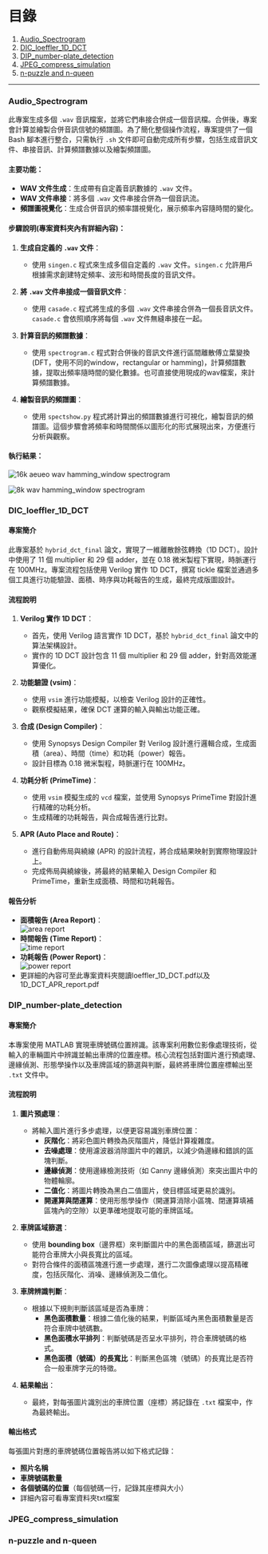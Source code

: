 # 目錄

1. [Audio_Spectrogram](#audio_spectrogram)
2. [DIC_loeffler_1D_DCT](#dic_loeffler_1d_dct)
3. [DIP_number-plate_detection](#dip_number-plate_detection)
4. [JPEG_compress_simulation](#jpeg_compress_simulation)
5. [n-puzzle and n-queen](#n-puzzle-and-n-queen)

---

### Audio_Spectrogram
此專案生成多個 `.wav` 音訊檔案，並將它們串接合併成一個音訊檔。合併後，專案會計算並繪製合併音訊信號的頻譜圖。為了簡化整個操作流程，專案提供了一個 Bash 腳本進行整合，只需執行 `.sh` 文件即可自動完成所有步驟，包括生成音訊文件、串接音訊、計算頻譜數據以及繪製頻譜圖。
#### 主要功能：
- **WAV 文件生成**：生成帶有自定義音訊數據的 `.wav` 文件。
- **WAV 文件串接**：將多個 `.wav` 文件串接合併為一個音訊流。
- **頻譜圖視覺化**：生成合併音訊的頻率譜視覺化，展示頻率內容隨時間的變化。

#### 步驟說明(專案資料夾內有詳細內容)：
1. **生成自定義的 `.wav` 文件**：
   - 使用 `singen.c` 程式來生成多個自定義的 `.wav` 文件。`singen.c` 允許用戶根據需求創建特定頻率、波形和時間長度的音訊文件。
   
2. **將 `.wav` 文件串接成一個音訊文件**：
   - 使用 `casade.c` 程式將生成的多個 `.wav` 文件串接合併為一個長音訊文件。`casade.c` 會依照順序將每個 `.wav` 文件無縫串接在一起。

3. **計算音訊的頻譜數據**：
   - 使用 `spectrogram.c` 程式對合併後的音訊文件進行區間離散傅立葉變換(DFT，使用不同的window，rectangular or hamming)，計算頻譜數據，提取出頻率隨時間的變化數據。也可直接使用現成的wav檔案，來計算頻譜數據。

4. **繪製音訊的頻譜圖**：
   - 使用 `spectshow.py` 程式將計算出的頻譜數據進行可視化，繪製音訊的頻譜圖。這個步驟會將頻率和時間關係以圖形化的形式展現出來，方便進行分析與觀察。

#### 執行結果：
![16k aeueo wav hamming_window spectrogram](https://github.com/Kai-He-Zhang/my_project/blob/main/Audio_Spectrogram/aeueo-16kHz-set4.png)

![8k wav hamming_window spectrogram](https://github.com/Kai-He-Zhang/my_project/blob/main/Audio_Spectrogram/s-8k-set4.png)

### DIC_loeffler_1D_DCT
#### 專案簡介

此專案基於 `hybrid_dct_final` 論文，實現了一維離散餘弦轉換（1D DCT）。設計中使用了 11 個 multiplier 和 29 個 adder，並在 0.18 微米製程下實現，時脈運行在 100MHz。專案流程包括使用 Verilog 實作 1D DCT，撰寫 tickle 檔案並通過多個工具進行功能驗證、面積、時序與功耗報告的生成，最終完成版圖設計。

#### 流程說明

1. **Verilog 實作 1D DCT**：
   - 首先，使用 Verilog 語言實作 1D DCT，基於 `hybrid_dct_final` 論文中的算法架構設計。
   - 實作的 1D DCT 設計包含 11 個 multiplier 和 29 個 adder，針對高效能運算優化。

2. **功能驗證 (vsim)**：
   - 使用 `vsim` 進行功能模擬，以檢查 Verilog 設計的正確性。
   - 觀察模擬結果，確保 DCT 運算的輸入與輸出功能正確。

3. **合成 (Design Compiler)**：
   - 使用 Synopsys Design Compiler 對 Verilog 設計進行邏輯合成，生成面積（area）、時間（time）和功耗（power）報告。
   - 設計目標為 0.18 微米製程，時脈運行在 100MHz。

4. **功耗分析 (PrimeTime)**：
   - 使用 `vsim` 模擬生成的 `vcd` 檔案，並使用 Synopsys PrimeTime 對設計進行精確的功耗分析。
   - 生成精確的功耗報告，與合成報告進行比對。

5. **APR (Auto Place and Route)**：
   - 進行自動佈局與繞線 (APR) 的設計流程，將合成結果映射到實際物理設計上。
   - 完成佈局與繞線後，將最終的結果輸入 Design Compiler 和 PrimeTime，重新生成面積、時間和功耗報告。

#### 報告分析

- **面積報告 (Area Report)**：   
![area report](https://github.com/Kai-He-Zhang/my_project/blob/main/loeffler_1D_DCT/area.png)
- **時間報告 (Time Report)**：   
![time report](https://github.com/Kai-He-Zhang/my_project/blob/main/loeffler_1D_DCT/time.png)
- **功耗報告 (Power Report)**：   
![power report](https://github.com/Kai-He-Zhang/my_project/blob/main/loeffler_1D_DCT/power.png)
- 更詳細的內容可至此專案資料夾閱讀loeffler_1D_DCT.pdf以及1D_DCT_APR_report.pdf

### DIP_number-plate_detection
#### 專案簡介

本專案使用 MATLAB 實現車牌號碼位置辨識。該專案利用數位影像處理技術，從輸入的車輛圖片中辨識並輸出車牌的位置座標。核心流程包括對圖片進行預處理、邊緣偵測、形態學操作以及車牌區域的篩選與判斷，最終將車牌位置座標輸出至 `.txt` 文件中。

#### 流程說明

1. **圖片預處理**：
   - 將輸入圖片進行多步處理，以便更容易識別車牌位置：
     - **灰階化**：將彩色圖片轉換為灰階圖片，降低計算複雜度。
     - **去噪處理**：使用濾波器消除圖片中的雜訊，以減少偽邊緣和錯誤的區塊判斷。
     - **邊緣偵測**：使用邊緣檢測技術（如 Canny 邊緣偵測）來突出圖片中的物體輪廓。
     - **二值化**：將圖片轉換為黑白二值圖片，使目標區域更易於識別。
     - **開運算與閉運算**：使用形態學操作（開運算消除小區塊、閉運算填補區塊內的空隙）以更準確地提取可能的車牌區域。

2. **車牌區域篩選**：
   - 使用 **bounding box**（邊界框）來判斷圖片中的黑色面積區域，篩選出可能符合車牌大小與長寬比的區域。
   - 對符合條件的面積區塊進行進一步處理，進行二次圖像處理以提高精確度，包括灰階化、消噪、邊緣偵測及二值化。

3. **車牌辨識判斷**：
   - 根據以下規則判斷該區域是否為車牌：
     - **黑色面積數量**：根據二值化後的結果，判斷區域內黑色面積數量是否符合車牌中號碼數。
     - **黑色面積水平排列**：判斷號碼是否呈水平排列，符合車牌號碼的格式。
     - **黑色面積（號碼）的長寬比**：判斷黑色區塊（號碼）的長寬比是否符合一般車牌字元的特徵。

4. **結果輸出**：
   - 最終，對每張圖片識別出的車牌位置（座標）將記錄在 `.txt` 檔案中，作為最終輸出。

#### 輸出格式
每張圖片對應的車牌號碼位置報告將以如下格式記錄：

- **照片名稱**
- **車牌號碼數量**
- **各個號碼的位置**（每個號碼一行，記錄其座標與大小）
- 詳細內容可看專案資料夾txt檔案
  

### JPEG_compress_simulation


### n-puzzle and n-queen

